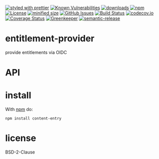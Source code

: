 [![styled with prettier](https://img.shields.io/badge/styled_with-prettier-ff69b4.svg)](https://github.com/prettier/prettier)
[![Known Vulnerabilities](https://snyk.io/test/github/arlac77/entitlement-provider/badge.svg)](https://snyk.io/test/github/arlac77/entitlement-provider)
[![downloads](http://img.shields.io/npm/dm/entitlement-provider.svg?style=flat-square)](https://npmjs.org/package/entitlement-provider)
[![npm](https://img.shields.io/npm/v/entitlement-provider.svg)](https://www.npmjs.com/package/entitlement-provider)
[![License](https://img.shields.io/badge/License-BSD%203--Clause-blue.svg)](https://opensource.org/licenses/BSD-3-Clause)
[![minified size](https://badgen.net/bundlephobia/min/entitlement-provider)](https://bundlephobia.com/result?p=entitlement-provider)
[![GitHub Issues](https://img.shields.io/github/issues/arlac77/entitlement-provider.svg?style=flat-square)](https://github.com/arlac77/entitlement-provider/issues)
[![Build Status](https://secure.travis-ci.org/arlac77/entitlement-provider.png)](http://travis-ci.org/arlac77/entitlement-provider)
[![codecov.io](http://codecov.io/github/arlac77/entitlement-provider/coverage.svg?branch=master)](http://codecov.io/github/arlac77/entitlement-provider?branch=master)
[![Coverage Status](https://coveralls.io/repos/arlac77/entitlement-provider/badge.svg)](https://coveralls.io/r/arlac77/entitlement-provider)
[![Greenkeeper](https://badges.greenkeeper.io/arlac77/entitlement-provider.svg)](https://greenkeeper.io/)
[![semantic-release](https://img.shields.io/badge/%20%20%F0%9F%93%A6%F0%9F%9A%80-semantic--release-e10079.svg)](https://github.com/arlac77/entitlement-provider)

# entitlement-provider
provide entitlements via OIDC

# API

# install

With [npm](http://npmjs.org) do:

```shell
npm install content-entry
```

# license

BSD-2-Clause
